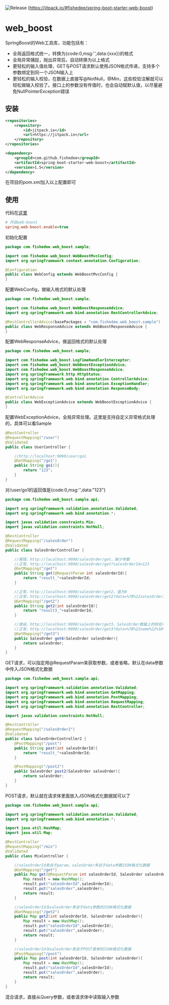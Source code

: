 ![Release](https://jitpack.io/v/fishedee/spring-boot-starter-web-boost.svg)
(https://jitpack.io/#fishedee/spring-boot-starter-web-boost)

# web_boost

SpringBoost的Web工具库，功能包括有：

* 全局返回格式统一，转换为{code:0,msg:'',data:{xxx}}的格式
* 全局异常捕捉，抛出异常后，自动转换为以上格式
* 更轻松的输入值处理，GET与POST请求默认使用JSON格式传递，支持多个参数绑定到同一个JSON输入上
* 更轻松的输入校验，在数据上直接写@NotNull，@Min，这些校验注解就可以轻松做输入校验了。接口上的参数没有传值时，也会自动赋默认值，以尽量避免NullPointerException错误

## 安装

```xml
<repositories>
    <repository>
        <id>jitpack.io</id>
        <url>https://jitpack.io</url>
    </repository>
</repositories>

<dependency>
    <groupId>com.github.fishedee</groupId>
    <artifactId>spring-boot-starter-web-boost</artifactId>
    <version>1.5</version>
</dependency>
```

在项目的pom.xml加入以上配置即可

## 使用

代码在[这里](https://github.com/fishedee/spring-boot-starter-web-boost/tree/master/spring-boot-starter-web-boost-sample)

```ini
# 开启web-boost
spring.web-boost.enable=true
```

初始化配置

```java
package com.fishedee.web_boost.sample;

import com.fishedee.web_boost.WebBoostMvcConfig;
import org.springframework.context.annotation.Configuration;

@Configuration
public class WebConfig extends WebBoostMvcConfig {
}
```

配置WebConfig，做输入格式的默认处理

```java
package com.fishedee.web_boost.sample;

import com.fishedee.web_boost.WebBoostResponseAdvice;
import org.springframework.web.bind.annotation.RestControllerAdvice;

@RestControllerAdvice(basePackages = "com.fishedee.web_boost.sample")
public class WebResponseAdvice extends WebBoostResponseAdvice {
}
```

配置WebResponseAdvice，做返回格式的默认处理

```java
package com.fishedee.web_boost.sample;

import com.fishedee.web_boost.LogTimeHandlerInterceptor;
import com.fishedee.web_boost.WebBoostExceptionAdvice;
import com.fishedee.web_boost.WebBoostResponseAdvice;
import org.springframework.http.HttpStatus;
import org.springframework.web.bind.annotation.ControllerAdvice;
import org.springframework.web.bind.annotation.ExceptionHandler;
import org.springframework.web.bind.annotation.ResponseBody;

@ControllerAdvice
public class WebExceptionAdvice extends WebBoostExceptionAdvice {
}
```

配置WebExceptionAdvice，全局异常处理。这里是支持自定义异常格式处理的，具体可以看Sample

```java
@RestController
@RequestMapping("/user")
@Validated
public class UserController {

    //http://localhost:9090/user/go1
    @GetMapping("/go1")
    public String go1(){
        return "123";
    }
}
```

对/user/go1的返回值是{code:0,msg:'',data:"123"}

```java
package com.fishedee.web_boost.sample.api;

import org.springframework.validation.annotation.Validated;
import org.springframework.web.bind.annotation.*;

import javax.validation.constraints.Min;
import javax.validation.constraints.NotNull;

@RestController
@RequestMapping("/salesOrder")
@Validated
public class SalesOrderController {

    //报错，http://localhost:9090/salesOrder/get，缺少参数
    //正常，http://localhost:9090/salesOrder/get?salesOrderId=123
    @GetMapping("/get")
    public String get(@RequestParam int salesOrderId){
        return "result_"+salesOrderId;
    }

    //正常，http://localhost:9090/salesOrder/get2，值为0
    //正常，http://localhost:9090/salesOrder/get2?data=%7B%22salesOrderId%22%3A789%7D，值为789
    @GetMapping("/get2")
    public String get2(int salesOrderId){
        return "result3_"+salesOrderId;
    }

    //错误，http://localhost:9090/salesOrder/get3，SalesOrder数据上的校验不通过
    //正常，http://localhost:9090/salesOrder/get3?data=%7B%22name%22%3A%22fish%22%2C%22age%22%3A123%2C%22itemList%22%3A%5B%7B%22name%22%3A%22m1%22%2C%22count%22%3A2%7D%5D%7D，值为
    @GetMapping("/get3")
    public SalesOrder get6(SalesOrder salesOrder){
        return salesOrder;
    }
}
```

GET请求，可以指定用@RequestParam来获取参数，或者省略，默认在data参数中传入JSON格式化数据

```java
package com.fishedee.web_boost.sample.api;

import org.springframework.validation.annotation.Validated;
import org.springframework.web.bind.annotation.GetMapping;
import org.springframework.web.bind.annotation.PostMapping;
import org.springframework.web.bind.annotation.RequestMapping;
import org.springframework.web.bind.annotation.RestController;

import javax.validation.constraints.NotNull;

@RestController
@RequestMapping("/salesOrder2")
@Validated
public class SalesOrderController2 {
    @PostMapping("/post")
    public String post(int salesOrderId){
        return "result_"+salesOrderId;
    }

    @PostMapping("/post2")
    public SalesOrder post2(SalesOrder salesOrder){
        return salesOrder;
    }
}
```

POST请求，默认就在请求体里面放入JSON格式化数据就可以了

```java
package com.fishedee.web_boost.sample.api;

import org.springframework.validation.annotation.Validated;
import org.springframework.web.bind.annotation.*;

import java.util.HashMap;
import java.util.Map;

@RestController
@RequestMapping("/mix")
@Validated
public class MixController {

    //salesOrderId来自于param，salesOrder来自于data参数JSON格式化数据
    @GetMapping("/get")
    public Map get(@RequestParam int salesOrderId, SalesOrder salesOrder){
        Map result = new HashMap();
        result.put("salesOrderId",salesOrderId);
        result.put("salesOrder",salesOrder);
        return result;
    }

    //salesOrderId与salesOrder来自于data参数的JSON格式化数据
    @GetMapping("/get2")
    public Map get2(int salesOrderId, SalesOrder salesOrder){
        Map result = new HashMap();
        result.put("salesOrderId",salesOrderId);
        result.put("salesOrder",salesOrder);
        return result;
    }

    //salesOrderId与salesOrder来自于POST表单的JSON格式化数据
    @PostMapping("/post")
    public Map post(int salesOrderId, SalesOrder salesOrder){
        Map result = new HashMap();
        result.put("salesOrderId",salesOrderId);
        result.put("salesOrder",salesOrder);
        return result;
    }
}
```

混合请求，直接从Query参数，或者请求体中读取输入参数



